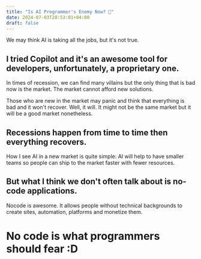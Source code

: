 ```yaml
---
title: "Is AI Programmer's Enemy Now? 🤖"
date: 2024-07-03T20:53:01+04:00
draft: false
---
```

We may think AI is taking all the jobs, but it's not true.

## I tried Copilot and it's an awesome tool for developers, unfortunately, a proprietary one.

In times of recession, we can find many villains but the only thing that is bad now is the market. The market cannot afford new solutions.

Those who are new in the market may panic and think that everything is bad and it won't recover. Well, it will. It might not be the same market but it will be a good market nonetheless.

## Recessions happen from time to time then everything recovers.

How I see AI in a new market is quite simple: AI will help to have smaller teams so people can ship to the market faster with fewer resources.

## But what I think we don't often talk about is no-code applications.

Nocode is awesome. It allows people without technical backgrounds to create sites, automation, platforms and monetize them.

# No code is what programmers should fear :D

